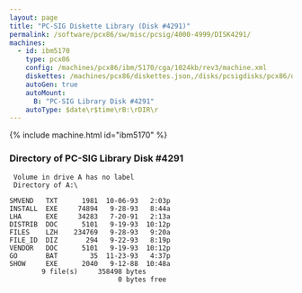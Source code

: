 ```yaml
---
layout: page
title: "PC-SIG Diskette Library (Disk #4291)"
permalink: /software/pcx86/sw/misc/pcsig/4000-4999/DISK4291/
machines:
  - id: ibm5170
    type: pcx86
    config: /machines/pcx86/ibm/5170/cga/1024kb/rev3/machine.xml
    diskettes: /machines/pcx86/diskettes.json,/disks/pcsigdisks/pcx86/diskettes.json
    autoGen: true
    autoMount:
      B: "PC-SIG Library Disk #4291"
    autoType: $date\r$time\rB:\rDIR\r
---
```


{% include machine.html id="ibm5170" %}

### Directory of PC-SIG Library Disk #4291

     Volume in drive A has no label
     Directory of A:\

    SMVEND   TXT      1981  10-06-93   2:03p
    INSTALL  EXE     74894   9-28-93   8:44a
    LHA      EXE     34283   7-20-91   2:13a
    DISTRIB  DOC      5101   9-19-93  10:12p
    FILES    LZH    234769   9-28-93   9:20a
    FILE_ID  DIZ       294   9-22-93   8:19p
    VENDOR   DOC      5101   9-19-93  10:12p
    GO       BAT        35  11-23-93   4:37p
    SHOW     EXE      2040   9-12-88  10:48a
            9 file(s)     358498 bytes
                               0 bytes free
